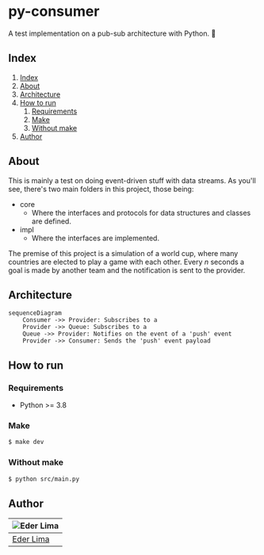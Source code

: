 # py-consumer

A test implementation on a pub-sub architecture with Python. 🐍

## Index

1. [Index](#index)
2. [About](#about)
3. [Architecture](#architecture)
4. [How to run](#how-to-run)
   1. [Requirements](#requirements)
   2. [Make](#make)
   3. [Without make](#without-make)
5. [Author](#author)

## About

This is mainly a test on doing event-driven stuff with data streams. As you'll see, there's two main folders in this project, those being:

- core
  - Where the interfaces and protocols for data structures and classes are defined.
- impl
  - Where the interfaces are implemented.

The premise of this project is a simulation of a world cup, where many countries are elected to play a game with each other. Every _n_ seconds a goal is made by another team and the notification is sent to the provider.

## Architecture

```mermaid
sequenceDiagram
    Consumer ->> Provider: Subscribes to a
    Provider ->> Queue: Subscribes to a
    Queue ->> Provider: Notifies on the event of a 'push' event
    Provider ->> Consumer: Sends the 'push' event payload
```

## How to run

### Requirements

- Python >= 3.8

### Make

```sh
$ make dev
```

### Without make

```sh
$ python src/main.py
```

## Author

| ![Eder Lima](https://github.com/asynched.png?size=100) |
| ------------------------------------------------------ |
| [Eder Lima](https://github.com/asynched)               |
